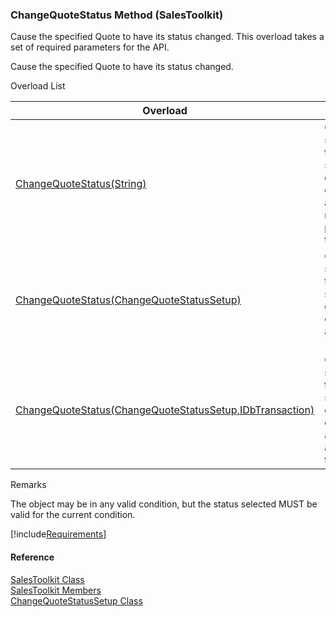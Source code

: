 ﻿### ChangeQuoteStatus Method (SalesToolkit)

Cause the specified Quote to have its status changed. This overload takes a set of required parameters for the API.

Cause the specified Quote to have its status changed.

Overload List

| Overload | Description |
| --- | --- |
| [ChangeQuoteStatus(String)](FChoice.Toolkits.Clarify~FChoice.Toolkits.Clarify.Sales.SalesToolkit~ChangeQuoteStatus(String).md) | Cause the specified Quote to have its status changed. This overload takes a set of required parameters for the API.   |
| [ChangeQuoteStatus(ChangeQuoteStatusSetup)](FChoice.Toolkits.Clarify~FChoice.Toolkits.Clarify.Sales.SalesToolkit~ChangeQuoteStatus(ChangeQuoteStatusSetup).md) | Cause the specified Quote to have its status changed. This overload takes a setup object.   |
| [ChangeQuoteStatus(ChangeQuoteStatusSetup,IDbTransaction)](FChoice.Toolkits.Clarify~FChoice.Toolkits.Clarify.Sales.SalesToolkit~ChangeQuoteStatus(ChangeQuoteStatusSetup,IDbTransaction).md) | Cause the specified Quote to have its status changed. This overload takes a setup object and a database transaction.   |

Remarks

The object may be in any valid condition, but the status selected MUST be valid for the current condition.

[!include[Requirements](../partials/requirements.md)]



#### Reference

[SalesToolkit Class](FChoice.Toolkits.Clarify~FChoice.Toolkits.Clarify.Sales.SalesToolkit.md)  
[SalesToolkit Members](FChoice.Toolkits.Clarify~FChoice.Toolkits.Clarify.Sales.SalesToolkit_members.md)  
[ChangeQuoteStatusSetup Class](FChoice.Toolkits.Clarify~FChoice.Toolkits.Clarify.Sales.ChangeQuoteStatusSetup.md)